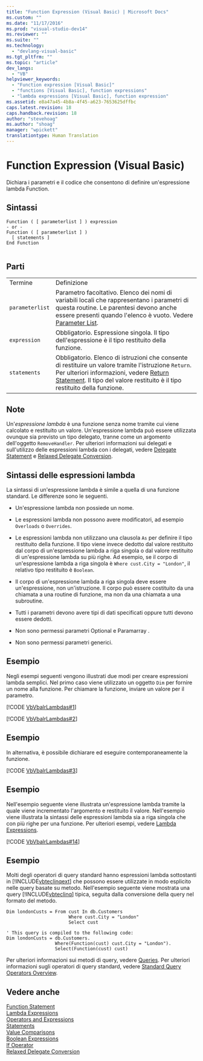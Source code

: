 ```yaml
---
title: "Function Expression (Visual Basic) | Microsoft Docs"
ms.custom: ""
ms.date: "11/17/2016"
ms.prod: "visual-studio-dev14"
ms.reviewer: ""
ms.suite: ""
ms.technology: 
  - "devlang-visual-basic"
ms.tgt_pltfrm: ""
ms.topic: "article"
dev_langs: 
  - "VB"
helpviewer_keywords: 
  - "Function expression [Visual Basic]"
  - "functions [Visual Basic], function expressions"
  - "lambda expressions [Visual Basic], function expression"
ms.assetid: e8a47a45-4b8a-4f45-a623-7653625dffbc
caps.latest.revision: 18
caps.handback.revision: 18
author: "stevehoag"
ms.author: "shoag"
manager: "wpickett"
translationtype: Human Translation
---
```

# Function Expression (Visual Basic)
Dichiara i parametri e il codice che consentono di definire un'espressione lambda Function.  
  
## Sintassi  
  
```  
Function ( [ parameterlist ] ) expression  
- or -  
Function ( [ parameterlist ] )  
  [ statements ]  
End Function  
  
```  
  
## Parti  
  
|||  
|-|-|  
|Termine|Definizione|  
|`parameterlist`|Parametro facoltativo.  Elenco dei nomi di variabili locali che rappresentano i parametri di questa routine.  Le parentesi devono anche essere presenti quando l'elenco è vuoto.  Vedere [Parameter List](../../../visual-basic/language-reference/statements/parameter-list.md).|  
|`expression`|Obbligatorio.  Espressione singola.  Il tipo dell'espressione è il tipo restituito della funzione.|  
|`statements`|Obbligatorio.  Elenco di istruzioni che consente di restituire un valore tramite l'istruzione `Return`.  Per ulteriori informazioni, vedere [Return Statement](../../../visual-basic/language-reference/statements/return-statement.md). Il tipo del valore restituito è il tipo restituito della funzione.|  
  
## Note  
 Un'*espressione lambda* è una funzione senza nome tramite cui viene calcolato e restituito un valore.  Un'espressione lambda può essere utilizzata ovunque sia previsto un tipo delegato, tranne come un argomento dell'oggetto `RemoveHandler`.  Per ulteriori informazioni sui delegati e sull'utilizzo delle espressioni lambda con i delegati, vedere [Delegate Statement](../../../visual-basic/language-reference/statements/delegate-statement.md) e [Relaxed Delegate Conversion](../../../visual-basic/programming-guide/language-features/delegates/relaxed-delegate-conversion.md).  
  
## Sintassi delle espressioni lambda  
 La sintassi di un'espressione lambda è simile a quella di una funzione standard.  Le differenze sono le seguenti.  
  
-   Un'espressione lambda non possiede un nome.  
  
-   Le espressioni lambda non possono avere modificatori, ad esempio `Overloads` o `Overrides`.  
  
-   Le espressioni lambda non utilizzano una clausola `As` per definire il tipo restituito della funzione.  Il tipo viene invece dedotto dal valore restituito dal corpo di un'espressione lambda a riga singola o dal valore restituito di un'espressione lambda su più righe.  Ad esempio, se il corpo di un'espressione lambda a riga singola è `Where cust.City = "London"`, il relativo tipo restituito è `Boolean`.  
  
-   Il corpo di un'espressione lambda a riga singola deve essere un'espressione, non un'istruzione.  Il corpo può essere costituito da una chiamata a una routine di funzione, ma non da una chiamata a una subroutine.  
  
-   Tutti i parametri devono avere tipi di dati specificati oppure tutti devono essere dedotti.  
  
-   Non sono permessi parametri Optional e Paramarray .  
  
-   Non sono permessi parametri generici.  
  
## Esempio  
 Negli esempi seguenti vengono illustrati due modi per creare espressioni lambda semplici.  Nel primo caso viene utilizzato un oggetto `Dim` per fornire un nome alla funzione.  Per chiamare la funzione, inviare un valore per il parametro.  
  
 [!CODE [VbVbalrLambdas#1](../CodeSnippet/VS_Snippets_VBCSharp/VbVbalrLambdas#1)]  
  
 [!CODE [VbVbalrLambdas#2](../CodeSnippet/VS_Snippets_VBCSharp/VbVbalrLambdas#2)]  
  
## Esempio  
 In alternativa, è possibile dichiarare ed eseguire contemporaneamente la funzione.  
  
 [!CODE [VbVbalrLambdas#3](../CodeSnippet/VS_Snippets_VBCSharp/VbVbalrLambdas#3)]  
  
## Esempio  
 Nell'esempio seguente viene illustrata un'espressione lambda tramite la quale viene incrementato l'argomento e restituito il valore.  Nell'esempio viene illustrata la sintassi delle espressioni lambda sia a riga singola che con più righe per una funzione.  Per ulteriori esempi, vedere [Lambda Expressions](../../../visual-basic/programming-guide/language-features/procedures/lambda-expressions.md).  
  
 [!CODE [VbVbalrLambdas#14](../CodeSnippet/VS_Snippets_VBCSharp/VbVbalrLambdas#14)]  
  
## Esempio  
 Molti degli operatori di query standard hanno espressioni lambda sottostanti in [!INCLUDE[vbteclinqext](../../../csharp/getting-started/includes/vbteclinqext_md.md)] che possono essere utilizzate in modo esplicito nelle query basate su metodo.  Nell'esempio seguente viene mostrata una query [!INCLUDE[vbteclinq](../../../csharp/includes/vbteclinq_md.md)] tipica, seguita dalla conversione della query nel formato del metodo.  
  
```vb#  
Dim londonCusts = From cust In db.Customers  
                       Where cust.City = "London"  
                       Select cust  
  
' This query is compiled to the following code:  
Dim londonCusts = db.Customers.  
                  Where(Function(cust) cust.City = "London").  
                  Select(Function(cust) cust)  
```  
  
 Per ulteriori informazioni sui metodi di query, vedere [Queries](../../../visual-basic/language-reference/queries/queries.md).  Per ulteriori informazioni sugli operatori di query standard, vedere [Standard Query Operators Overview](../../../visual-basic/programming-guide/concepts/linq/standard-query-operators-overview.md).  
  
## Vedere anche  
 [Function Statement](../../../visual-basic/language-reference/statements/function-statement.md)   
 [Lambda Expressions](../../../visual-basic/programming-guide/language-features/procedures/lambda-expressions.md)   
 [Operators and Expressions](../../../visual-basic/programming-guide/language-features/operators-and-expressions/index.md)   
 [Statements](../../../visual-basic/programming-guide/language-features/statements.md)   
 [Value Comparisons](../../../visual-basic/programming-guide/language-features/operators-and-expressions/value-comparisons.md)   
 [Boolean Expressions](../../../visual-basic/programming-guide/language-features/operators-and-expressions/boolean-expressions.md)   
 [If Operator](../../../visual-basic/language-reference/operators/if-operator.md)   
 [Relaxed Delegate Conversion](../../../visual-basic/programming-guide/language-features/delegates/relaxed-delegate-conversion.md)